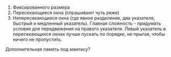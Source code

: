 1. Фиксированного размера
2. Пересекающиеся окна (спрашивают чуть реже)
3. Непересекающиеся окна (где явное разделение, два указателя, быстрый и медленный указатель).
Главная сложность - придумать условие для передвижения на правого указателя.
Левый указатель в пересекающихся окнах лучше пускать по порядке, не прыгая, чтобы ничего не пропустить.


Дополнительная память под мантису?